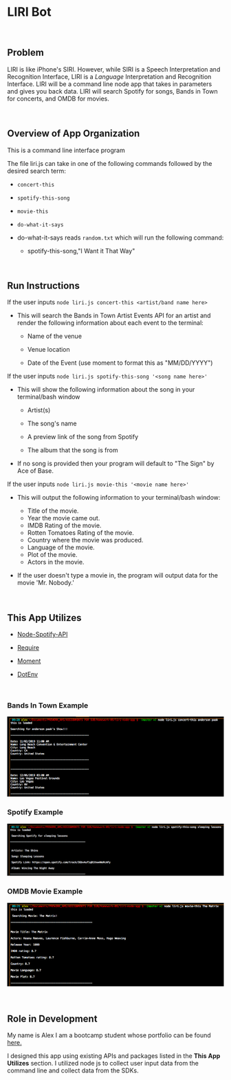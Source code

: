 # LIRI Bot
<br>

## Problem

LIRI is like iPhone's SIRI. However, while SIRI is a Speech Interpretation and Recognition Interface, LIRI is a _Language_ Interpretation and Recognition Interface. LIRI will be a command line node app that takes in parameters and gives you back data.
LIRI will search Spotify for songs, Bands in Town for concerts, and OMDB for movies.


<br>

## Overview of App Organization

This is a command line interface program


The file liri.js can take in one of the following commands followed by the desired search term:

   * `concert-this`

   * `spotify-this-song`

   * `movie-this`

   * `do-what-it-says`

   * do-what-it-says reads `random.txt` which will run the following command:

     * spotify-this-song,"I Want it That Way"




<br>

## Run Instructions

If the user inputs `node liri.js concert-this <artist/band name here>`

   * This will search the Bands in Town Artist Events API for an artist and render the following information about each event to the terminal:

     * Name of the venue

     * Venue location

     * Date of the Event (use moment to format this as "MM/DD/YYYY")


If the user inputs `node liri.js spotify-this-song '<song name here>'`

   * This will show the following information about the song in your terminal/bash window

     * Artist(s)

     * The song's name

     * A preview link of the song from Spotify

     * The album that the song is from

   * If no song is provided then your program will default to "The Sign" by Ace of Base.


If the user inputs `node liri.js movie-this '<movie name here>'`

   * This will output the following information to your terminal/bash window:

       * Title of the movie.
       * Year the movie came out.
       * IMDB Rating of the movie.
       * Rotten Tomatoes Rating of the movie.
       * Country where the movie was produced.
       * Language of the movie.
       * Plot of the movie.
       * Actors in the movie.

   * If the user doesn't type a movie in, the program will output data for the movie 'Mr. Nobody.'

<br>

## This App Utilizes

   * [Node-Spotify-API](https://www.npmjs.com/package/node-spotify-api)

   * [Require](https://www.npmjs.com/package/require)

   * [Moment](https://www.npmjs.com/package/moment)

   * [DotEnv](https://www.npmjs.com/package/dotenv)

<br>

### Bands In Town Example
![Bands In Town](images/BandsInTown.png)

### Spotify Example
![Spotify](images/Spotify.png)


### OMDB Movie Example
![OMDB](images/OMDB.png)

<br>

## Role in Development

My name is Alex I am a bootcamp student whose portfolio can be found
[here.]( https://alexsamalot19.github.io/Samalot-Alexander-Portfolio/)

I designed this app using existing APIs and packages listed in the **This App Utilizes** section. I utilized node js to collect user input data from the command line and collect data from the SDKs. 